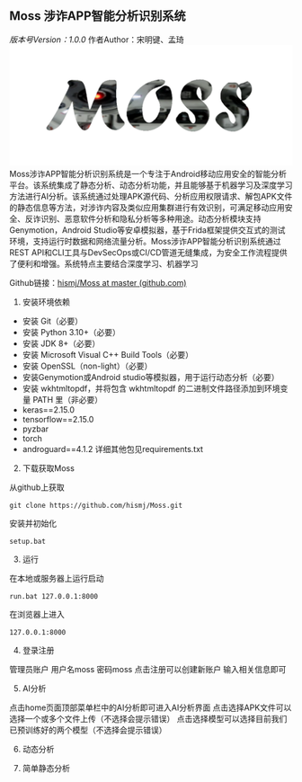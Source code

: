 ## Moss 涉诈APP智能分析识别系统
*版本号Version：1.0.0*
作者Author：宋明键、孟琦
![Moss](https://raw.githubusercontent.com/hismj/Moss/master/mobsf/static/img/moss_logo.png)
Moss涉诈APP智能分析识别系统是一个专注于Android移动应用安全的智能分析平台。该系统集成了静态分析、动态分析功能，并且能够基于机器学习及深度学习方法进行AI分析。该系统通过处理APK源代码、分析应用权限请求、解包APK文件的静态信息等方法，对涉诈内容及类似应用集群进行有效识别，可满足移动应用安全、反诈识别、恶意软件分析和隐私分析等多种用途。动态分析模块支持Genymotion，Android Studio等安卓模拟器，基于Frida框架提供交互式的测试环境，支持运行时数据和网络流量分析。Moss涉诈APP智能分析识别系统通过REST API和CLI工具与DevSecOps或CI/CD管道无缝集成，为安全工作流程提供了便利和增强。系统特点主要结合深度学习、机器学习

Github链接：[hismj/Moss at master (github.com)](https://github.com/hismj/Moss/tree/master)

 1. 安装环境依赖

 - 安装 Git（必要）
 - 安装 Python 3.10+（必要）
 - 安装 JDK 8+（必要）
 - 安装 Microsoft Visual C++ Build Tools（必要）
 - 安装 OpenSSL（non-light）（必要）
 - 安装Genymotion或Android studio等模拟器，用于运行动态分析（必要）
 - 安装 wkhtmltopdf，并将包含 wkhtmltopdf 的二进制文件路径添加到环境变量 PATH 里（非必要）
 - keras==2.15.0
 - tensorflow==2.15.0
 - pyzbar
 - torch
 - androguard==4.1.2
详细其他包见requirements.txt

2. 下载获取Moss

从github上获取
```
git clone https://github.com/hismj/Moss.git
```
安装并初始化
```
setup.bat
```
3. 运行

在本地或服务器上运行启动
```
run.bat 127.0.0.1:8000
```
在浏览器上进入
```
127.0.0.1:8000
```
4. 登录注册

管理员账户
用户名moss
密码moss
点击注册可以创建新账户
输入相关信息即可

5. AI分析

点击home页面顶部菜单栏中的AI分析即可进入AI分析界面
点击选择APK文件可以选择一个或多个文件上传（不选择会提示错误）
点击选择模型可以选择目前我们已预训练好的两个模型（不选择会提示错误）




6. 动态分析


7. 简单静态分析





<!--stackedit_data:
eyJoaXN0b3J5IjpbMTc0NDI2Nzg5MCwtNjAxNDc4MjQ2LDE3MT
UzMTgxMDQsMTAwODUyNzQ4MCwtMTIxODE4MTMxMCwzMzA0MzIw
NDZdfQ==
-->